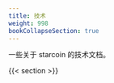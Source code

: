 ```yaml
---
title: 技术
weight: 998
bookCollapseSection: true
---
```


一些关于 starcoin 的技术文档。

<!--more-->

{{< section >}}